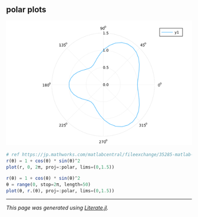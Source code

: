 ## polar plots

![polar.png](images/polar.png)

````julia
# ref https://jp.mathworks.com/matlabcentral/fileexchange/35285-matlab-plot-gallery-function-polar-plot?focused=6793167&tab=example
r(θ) = 1 + cos(θ) * sin(θ)^2
plot(r, 0, 2π, proj=:polar, lims=(0,1.5))
````

````julia
r(θ) = 1 + cos(θ) * sin(θ)^2
θ = range(0, stop=2π, length=50)
plot(θ, r.(θ), proj=:polar, lims=(0,1.5))
````

---

*This page was generated using [Literate.jl](https://github.com/fredrikekre/Literate.jl).*

